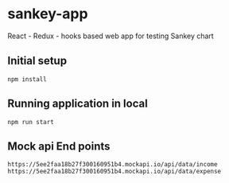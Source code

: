# sankey-app
React - Redux - hooks based web app for testing Sankey chart


## Initial setup
```
npm install
```

## Running application in local
```
npm run start
```

## Mock api End points
```
https://5ee2faa18b27f300160951b4.mockapi.io/api/data/income
https://5ee2faa18b27f300160951b4.mockapi.io/api/data/expense
```